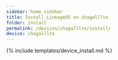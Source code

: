 ```yaml
---
sidebar: home_sidebar
title: Install LineageOS on chagalllte
folder: install
permalink: /devices/chagalllte/install/
device: chagalllte
---
```

{% include templates/device_install.md %}
